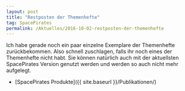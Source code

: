 ```yaml
---
layout: post
title: "Restposten der Themenhefte"
tag: SpacePirates
permalink: /Aktuelles/2016-10-02-restposten-der-themenhefte
---
```


Ich habe gerade noch ein paar einzelne Exemplare der Themenhefte zurückbekommen. Also schnell zuschlagen, falls ihr noch eines der Themenhefte nicht habt. Sie können natürlich auch mit der aktuellsten SpacePirates Version genutzt werden und werden so auch nicht mehr aufgelegt.

- [SpacePirates Produkte]({{ site.baseurl }}/Publikationen/)
